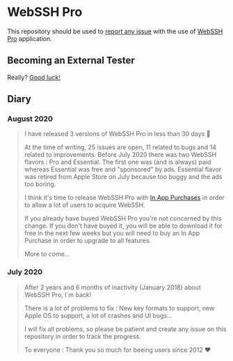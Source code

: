 # WebSSH Pro
This repository should be used to [report any issue](https://github.com/isontheline/pro.webssh.net/issues) with the use of [WebSSH Pro](https://apps.apple.com/us/app/webssh-pro/id497714887) application.

## Becoming an External Tester
Really? [Good luck!](https://github.com/isontheline/pro.webssh.net/wiki/Becoming-External-Tester)

## Diary
### August 2020
> I have released 3 versions of WebSSH Pro in less than 30 days 🥳
>
> At the time of writing, 25 issues are open, 11 related to bugs and 14 related to improvements.
> Before July 2020 there was two WebSSH flavors : Pro and Essential. The first one was (and is always) paid whereas Essential was free and "sponsored" by ads. Essential flavor was retired from Apple Store on July because too buggy and the ads too boring.
>
> I think it's time to release WebSSH Pro with [In App Purchases](https://github.com/isontheline/pro.webssh.net/issues/23) in order to allow a lot of users to acquire WebSSH.
>
> If you already have buyed WebSSH Pro you're not concerned by this change. If you don't have buyed it, you will be able to download it for free in the next few weeks but you will need to buy an In App Purchase in order to upgrade to all features.
>
> More to come...

### July 2020
> After 2 years and 6 months of inactivity (January 2018) about WebSSH Pro, I´m back!
>
> There is a lot of problems to fix : New key formats to support, new Apple OS to support, a lot of crashes and UI bugs...
>
> I will fix all problems, so please be patient and create any issue on this repository in order to track the progress.
>
> To everyone : Thank you so much for beeing users since 2012 ♥
